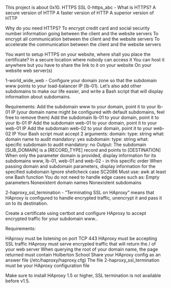 This project is about 0x10. HTTPS SSL
0-https_abc - What is HTTPS?
A secure version of HTTP
A faster version of HTTP
A superior version of HTTP

Why do you need HTTPS?
To encrypt credit card and social security number information going between the client and the website servers
To encrypt all communication between the client and the website servers
To accelerate the communication between the client and the website servers

You want to setup HTTPS on your website, where shall you place the certificate?
In a secure location where nobody can access it
You can host it anywhere but you have to share the link to it on your website
On your website web server(s)

1-world_wide_web - Configure your domain zone so that the subdomain www points to your load-balancer IP (lb-01). Let’s also add other subdomains to make our life easier, and write a Bash script that will display information about subdomains.

Requirements:
Add the subdomain www to your domain, point it to your lb-01 IP (your domain name might be configured with default subdomains, feel free to remove them)
Add the subdomain lb-01 to your domain, point it to your lb-01 IP
Add the subdomain web-01 to your domain, point it to your web-01 IP
Add the subdomain web-02 to your domain, point it to your web-02 IP
Your Bash script must accept 2 arguments:
domain:
type: string
what: domain name to audit
mandatory: yes
subdomain:
type: string
what: specific subdomain to audit
mandatory: no
Output: The subdomain [SUB_DOMAIN] is a [RECORD_TYPE] record and points to [DESTINATION]
When only the parameter domain is provided, display information for its subdomains www, lb-01, web-01 and web-02 - in this specific order
When passing domain and subdomain parameters, display information for the specified subdomain
Ignore shellcheck case SC2086
Must use:
awk
at least one Bash function
You do not need to handle edge cases such as:
Empty parameters
Nonexistent domain names
Nonexistent subdomains

2-haproxy_ssl_termination -
“Terminating SSL on HAproxy” means that HAproxy is configured to handle encrypted traffic, unencrypt it and pass it on to its destination.

Create a certificate using certbot and configure HAproxy to accept encrypted traffic for your subdomain www..

Requirements:

HAproxy must be listening on port TCP 443
HAproxy must be accepting SSL traffic
HAproxy must serve encrypted traffic that will return the / of your web server
When querying the root of your domain name, the page returned must contain Holberton School
Share your HAproxy config as an answer file (/etc/haproxy/haproxy.cfg)
The file 2-haproxy_ssl_termination must be your HAproxy configuration file

Make sure to install HAproxy 1.5 or higher, SSL termination is not available before v1.5.
